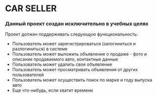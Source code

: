 # CAR SELLER

### Данный проект создан исключительно в учебных целях

Проект должен поддерживать следующую функциональность:

* Пользователь может зарегистрироваться (залогиниться и разлогиниться) в системе
* Пользователь может выложить объявление о продаже - фото и описание продаваемого авто, контактные данные
* Пользователь может удалить свое объявление 
* Пользователь может просматривать объявления от других пользователей 
* Пользователь может осуществить поиск по марке и году выпуска авто
* Еще что-нибудь, если хватит времени


